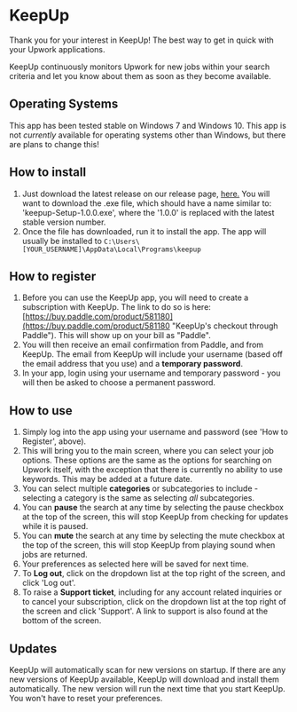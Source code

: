 # KeepUp

Thank you for your interest in KeepUp!
The best way to get in quick with your Upwork applications.

KeepUp continuously monitors Upwork for new jobs within your search criteria and let you know about them as soon as they become available.

## Operating Systems

This app has been tested stable on Windows 7 and Windows 10. This app is not *currently* available for operating systems other than Windows, but there are plans to change this!

## How to install

1. Just download the latest release on our release page, [here.](https://github.com/KeepUp-app/KeepUp/releases/latest)
  You will want to download the .exe file, which should have a name similar to: 'keepup-Setup-1.0.0.exe', where the '1.0.0' is replaced with the latest stable version number.
2. Once the file has downloaded, run it to install the app. The app will usually be installed to `C:\Users\[YOUR_USERNAME]\AppData\Local\Programs\keepup`

## How to register

1. Before you can use the KeepUp app, you will need to create a subscription with KeepUp. The link to do so is here:
[https://buy.paddle.com/product/581180](https://buy.paddle.com/product/581180 "KeepUp's checkout through Paddle").
This will show up on your bill as "Paddle".
2. You will then receive an email confirmation from Paddle, and from KeepUp. The email from KeepUp will include your username (based off the email address that you use) and a **temporary password**.
3. In your app, login using your username and temporary password - you will then be asked to choose a permanent password.

## How to use

1. Simply log into the app using your username and password (see 'How to Register', above).
2. This will bring you to the main screen, where you can select your job options. These options are the same as the options for searching on Upwork itself, with the exception that there is currently no ability to use keywords. This may be added at a future date.
3. You can select multiple **categories** or subcategories to include - selecting a category is the same as selecting *all* subcategories.
4. You can **pause** the search at any time by selecting the pause checkbox at the top of the screen, this will stop KeepUp from checking for updates while it is paused.
5. You can **mute** the search at any time by selecting the mute checkbox at the top of the screen, this will stop KeepUp from playing sound when jobs are returned.
8. Your preferences as selected here will be saved for next time.
6. To **Log out**, click on the dropdown list at the top right of the screen, and click 'Log out'.
7. To raise a **Support ticket**, including for any account related inquiries or to cancel your subscription, click on the dropdown list at the top right of the screen and click 'Support'. A link to support is also found at the bottom of the screen.

## Updates

KeepUp will automatically scan for new versions on startup. If there are any new versions of KeepUp available, KeepUp will download and install them automatically. The new version will run the next time that you start KeepUp. You won't have to reset your preferences.

